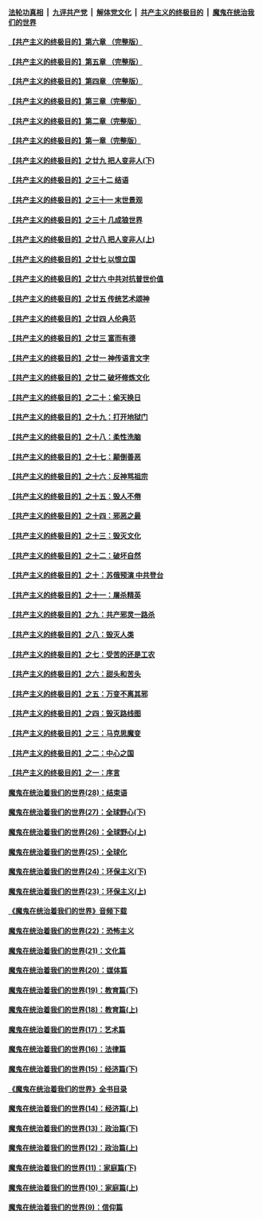 ####  [法轮功真相](../../../../basic/blob/master/README.md?t=07110002) &nbsp;|&nbsp; [九评共产党](../../../../9ping.md/blob/master/README.md?t=07110002) &nbsp;|&nbsp; [解体党文化](../../../../jtdwh.md/blob/master/README.md?t=07110002)  &nbsp;|&nbsp; [共产主义的终极目的](../../../../gczydzjmd.md/blob/master/README.md?t=07110002) &nbsp;|&nbsp; [魔鬼在统治我们的世界](../../../../mgztzwmdsj.md/blob/master/README.md?t=07110002) 

#### [【共产主义的终极目的】第六章 （完整版）](../pages/nsc422/n11428913.md?t=07110002) 

#### [【共产主义的终极目的】第五章 （完整版）](../pages/nsc422/n11428912.md?t=07110002) 

#### [【共产主义的终极目的】第四章 （完整版）](../pages/nsc422/n11428907.md?t=07110002) 

#### [【共产主义的终极目的】第三章（完整版）](../pages/nsc422/n11428848.md?t=07110002) 

#### [【共产主义的终极目的】第二章（完整版）](../pages/nsc422/n11428831.md?t=07110002) 

#### [【共产主义的终极目的】第一章（完整版）](../pages/nsc422/n11417651.md?t=07110002) 

#### [【共产主义的终极目的】之廿九 把人变非人(下)](../pages/nsc422/n11344140.md?t=07110002) 

#### [【共产主义的终极目的】之三十二 结语](../pages/nsc422/n11360535.md?t=07110002) 

#### [【共产主义的终极目的】之三十一 末世景观](../pages/nsc422/n11351129.md?t=07110002) 

#### [【共产主义的终极目的】之三十 几成狼世界](../pages/nsc422/n11348280.md?t=07110002) 

#### [【共产主义的终极目的】之廿八 把人变非人(上)](../pages/nsc422/n11340492.md?t=07110002) 

#### [【共产主义的终极目的】之廿七 以恨立国](../pages/nsc422/n11336944.md?t=07110002) 

#### [【共产主义的终极目的】之廿六 中共对抗普世价值](../pages/nsc422/n11324785.md?t=07110002) 

#### [【共产主义的终极目的】之廿五 传统艺术颂神](../pages/nsc422/n11296396.md?t=07110002) 

#### [【共产主义的终极目的】之廿四 人伦典范](../pages/nsc422/n11296397.md?t=07110002) 

#### [【共产主义的终极目的】之廿三 富而有德](../pages/nsc422/n11283598.md?t=07110002) 

#### [【共产主义的终极目的】之廿一 神传语言文字](../pages/nsc422/n11263265.md?t=07110002) 

#### [【共产主义的终极目的】之廿二 破坏修炼文化](../pages/nsc422/n11245728.md?t=07110002) 

#### [【共产主义的终极目的】之二十：偷天换日](../pages/nsc422/n11238846.md?t=07110002) 

#### [【共产主义的终极目的】之十九：打开地狱门](../pages/nsc422/n11206376.md?t=07110002) 

#### [【共产主义的终极目的】之十八：柔性洗脑](../pages/nsc422/n11199994.md?t=07110002) 

#### [【共产主义的终极目的】之十七：颠倒善恶](../pages/nsc422/n11179782.md?t=07110002) 

#### [【共产主义的终极目的】之十六：反神骂祖宗](../pages/nsc422/n11166798.md?t=07110002) 

#### [【共产主义的终极目的】之十五：毁人不倦](../pages/nsc422/n11166792.md?t=07110002) 

#### [【共产主义的终极目的】之十四：邪恶之最](../pages/nsc422/n11150249.md?t=07110002) 

#### [【共产主义的终极目的】之十三：毁灭文化](../pages/nsc422/n11135227.md?t=07110002) 

#### [【共产主义的终极目的】之十二：破坏自然](../pages/nsc422/n11135214.md?t=07110002) 

#### [【共产主义的终极目的】之十：苏俄预演 中共登台](../pages/nsc422/n11118424.md?t=07110002) 

#### [【共产主义的终极目的】之十一：屠杀精英](../pages/nsc422/n11118442.md?t=07110002) 

#### [【共产主义的终极目的】之九：共产邪灵一路杀](../pages/nsc422/n11114139.md?t=07110002) 

#### [【共产主义的终极目的】之八：毁灭人类](../pages/nsc422/n11108503.md?t=07110002) 

#### [【共产主义的终极目的】之七：受苦的还是工农](../pages/nsc422/n11101809.md?t=07110002) 

#### [【共产主义的终极目的】之六：甜头和苦头](../pages/nsc422/n11096971.md?t=07110002) 

#### [【共产主义的终极目的】之五：万变不离其邪](../pages/nsc422/n11091285.md?t=07110002) 

#### [【共产主义的终极目的】之四：毁灭路线图](../pages/nsc422/n11086284.md?t=07110002) 

#### [【共产主义的终极目的】之三：马克思魔变](../pages/nsc422/n11061941.md?t=07110002) 

#### [【共产主义的终极目的】之二：中心之国](../pages/nsc422/n11047728.md?t=07110002) 

#### [【共产主义的终极目的】之一：序言](../pages/nsc422/n11086077.md?t=07110002) 

#### [魔鬼在统治着我们的世界(28)：结束语](../pages/nsc422/n10936246.md?t=07110002) 

#### [魔鬼在统治着我们的世界(27)：全球野心(下)](../pages/nsc422/n10928319.md?t=07110002) 

#### [魔鬼在统治着我们的世界(26)：全球野心(上)](../pages/nsc422/n10900318.md?t=07110002) 

#### [魔鬼在统治着我们的世界(25)：全球化](../pages/nsc422/n10788205.md?t=07110002) 

#### [魔鬼在统治着我们的世界(24)：环保主义(下)](../pages/nsc422/n10695307.md?t=07110002) 

#### [魔鬼在统治着我们的世界(23)：环保主义(上)](../pages/nsc422/n10688613.md?t=07110002) 

#### [《魔鬼在统治着我们的世界》音频下载](../pages/nsc422/n10635553.md?t=07110002) 

#### [魔鬼在统治着我们的世界(22)：恐怖主义](../pages/nsc422/n10614727.md?t=07110002) 

#### [魔鬼在统治着我们的世界(21)：文化篇](../pages/nsc422/n10597706.md?t=07110002) 

#### [魔鬼在统治着我们的世界(20)：媒体篇](../pages/nsc422/n10586579.md?t=07110002) 

#### [魔鬼在统治着我们的世界(19)：教育篇(下)](../pages/nsc422/n10564808.md?t=07110002) 

#### [魔鬼在统治着我们的世界(18)：教育篇(上)](../pages/nsc422/n10526970.md?t=07110002) 

#### [魔鬼在统治着我们的世界(17)：艺术篇](../pages/nsc422/n10499093.md?t=07110002) 

#### [魔鬼在统治着我们的世界(16)：法律篇](../pages/nsc422/n10485969.md?t=07110002) 

#### [魔鬼在统治着我们的世界(15)：经济篇(下)](../pages/nsc422/n10469975.md?t=07110002) 

#### [《魔鬼在统治着我们的世界》全书目录](../pages/nsc422/n10464261.md?t=07110002) 

#### [魔鬼在统治着我们的世界(14)：经济篇(上)](../pages/nsc422/n10457370.md?t=07110002) 

#### [魔鬼在统治着我们的世界(13)：政治篇(下)](../pages/nsc422/n10448270.md?t=07110002) 

#### [魔鬼在统治着我们的世界(12)：政治篇(上)](../pages/nsc422/n10444576.md?t=07110002) 

#### [魔鬼在统治着我们的世界(11)：家庭篇(下)](../pages/nsc422/n10440961.md?t=07110002) 

#### [魔鬼在统治着我们的世界(10)：家庭篇(上)](../pages/nsc422/n10435448.md?t=07110002) 

#### [魔鬼在统治着我们的世界(9)：信仰篇](../pages/nsc422/n10432159.md?t=07110002) 

